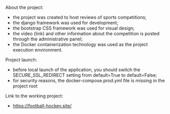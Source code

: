 About the project:

- the project was created to host reviews of sports competitions;
- the django framework was used for development;
- the bootstrap CSS framework was used for visual design;
- the video (link) and other information about the competition is posted through the administrative panel;
- the Docker containerization technology was used as the project execution environment.

Project launch:

- before local launch of the application, you should switch the SECURE_SSL_REDIRECT setting from
default=True to default=False;
- for security reasons, the docker-compose.prod.yml file is missing in the project root

Link to the working project:

- https://football-hockey.site/
